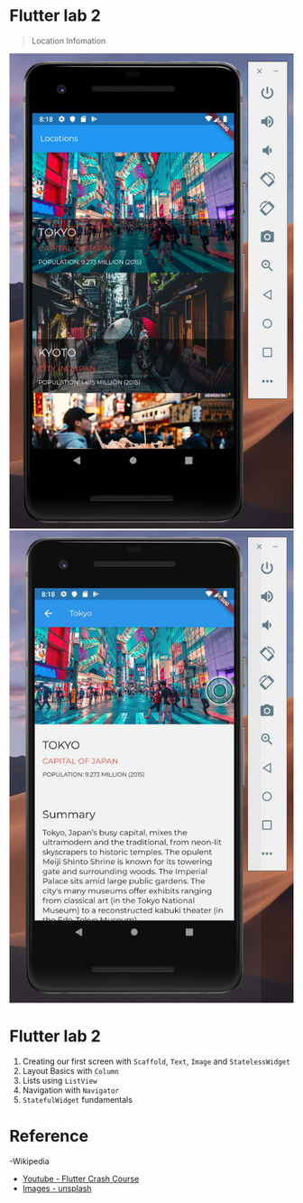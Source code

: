 # Flutter lab 2
> Location Infomation

![screenshot](assets/images/main.jpg)
![screenshot](assets/images/tokyopage.jpg)

# Flutter lab 2
1. Creating our first screen with `Scaffold`, `Text`, `Image` and `StatelessWidget`
2. Layout Basics with `Column` 
3. Lists using `ListView`
4. Navigation with `Navigator`
5. `StatefulWidget` fundamentals

# Reference
-Wikipedia

- [Youtube - Flutter Crash Course](https://www.youtube.com/channel/UCRCpzcQz-t2ueVihCIx5jDg)
- [Images - unsplash](https://unsplash.com)

